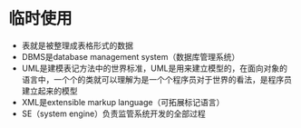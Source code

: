 # 临时使用
- 表就是被整理成表格形式的数据
- DBMS是database management system（数据库管理系统） 
- UML是建模表记方法中的世界标准，UML是用来建立模型的，在面向对象的语言中，一个个的类就可以理解为是一个个程序员对于世界的看法，是程序员建立起来的模型
- XML是extensible markup language（可拓展标记语言）
- SE（system engine）负责监管系统开发的全部过程